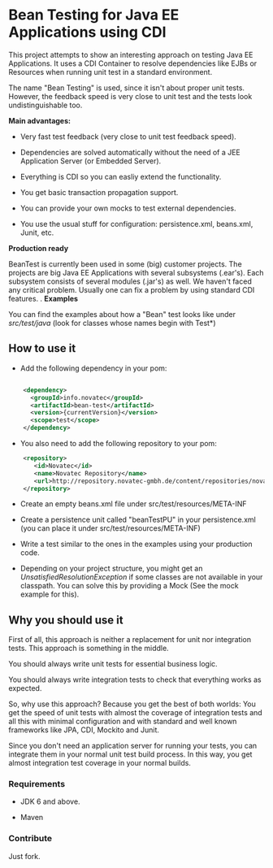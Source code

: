 # Bean Testing for Java EE Applications using CDI

This project attempts to show an interesting approach on testing Java EE
Applications. It uses a CDI Container to resolve dependencies like EJBs
or Resources when running unit test in a standard environment.

The name "Bean Testing" is used, since it isn't about proper unit tests.
However, the feedback speed is very close to unit test and the tests
look undistinguishable too.

**Main advantages:**

-   Very fast test feedback (very close to unit test feedback speed).

-   Dependencies are solved automatically without the need of a JEE
    Application Server (or Embedded Server).

-   Everything is CDI so you can easliy extend the functionality.

-   You get basic transaction propagation support.

-   You can provide your own mocks to test external dependencies.

-   You use the usual stuff for configuration: persistence.xml,
    beans.xml, Junit, etc.

**Production ready**

BeanTest is currently been used in some (big) customer projects. The projects are big Java EE Applications with several subsystems (.ear's). Each subsystem consists of several modules (.jar's) as well. We haven't faced any critical problem. Usually one can fix a problem by using standard CDI features.
. 
**Examples**

You can find the examples about how a "Bean" test looks like under
*src/test/java* (look for classes whose names begin with Test\*)

## How to use it

*  Add the following dependency in your pom:

```xml

    <dependency>
      <groupId>info.novatec</groupId>
      <artifactId>bean-test</artifactId>
      <version>{currentVersion}</version>
      <scope>test</scope>
    </dependency>
```

*  You also need to add the following repository to your pom:

```xml
    <repository>
       <id>Novatec</id>
       <name>Novatec Repository</name>
       <url>http://repository.novatec-gmbh.de/content/repositories/novatec</url>
    </repository>
```
*  Create an empty beans.xml file under src/test/resources/META-INF

*  Create a persistence unit called "beanTestPU" in your
    persistence.xml (you can place it under src/test/resources/META-INF)

*  Write a test similar to the ones in the examples using your
    production code.

*  Depending on your project structure, you might get an
    *UnsatisfiedResolutionException* if some classes are not available
    in your classpath. You can solve this by providing a Mock (See the
    mock example for this).

## Why you should use it

First of all, this approach is neither a replacement for unit nor
integration tests. This approach is something in the middle.

You should always write unit tests for essential business logic.

You should always write integration tests to check that everything works
as expected.

So, why use this approach? Because you get the best of both worlds: You
get the speed of unit tests with almost the coverage of integration
tests and all this with minimal configuration and with standard and well
known frameworks like JPA, CDI, Mockito and Junit.

Since you don't need an application server for running your tests, you
can integrate them in your normal unit test build process. In this way,
you get almost integration test coverage in your normal builds.

### Requirements

-   JDK 6 and above.

-   Maven

### Contribute

Just fork.
